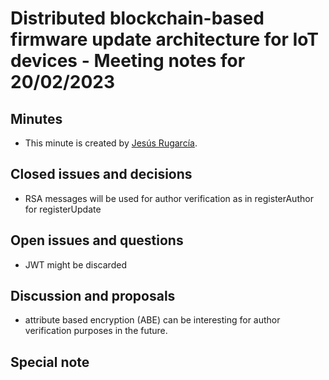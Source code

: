 # Distributed blockchain-based firmware update architecture for IoT devices - Meeting notes for 20/02/2023

## Minutes

- This minute is created by [Jesús Rugarcía](https://github.com/jesusrugarcia).

## Closed issues and decisions

- RSA messages will be used for author verification as in registerAuthor for registerUpdate
## Open issues and questions
- JWT might be discarded

## Discussion and proposals
- attribute based encryption (ABE) can be interesting for author verification purposes in the future.

## Special note

